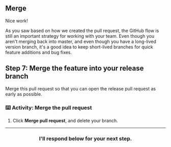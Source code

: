 ## Merge

Nice work!

As you saw based on how we created the pull request, the GitHub flow is still an important strategy for working with your team. Even though you aren't merging back into master, and even though you have a long-lived version branch, it's a good idea to keep short-lived branches for quick feature additions and bug fixes.

## Step 7: Merge the feature into your release branch

Merge this pull request so that you can open the release pull request as early as possible.

### :keyboard: Activity: Merge the pull request

1. Click **Merge pull request**, and delete your branch.

<hr>
<h3 align="center">I'll respond below for your next step.</h3>
